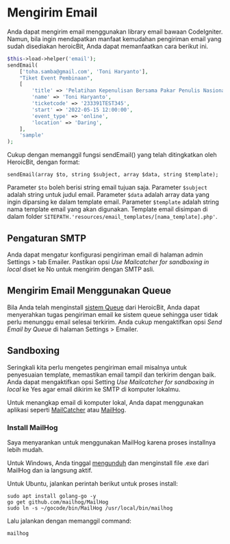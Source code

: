 # Mengirim Email

Anda dapat mengirim email menggunakan library email bawaan CodeIgniter. Namun, bila ingin mendapatkan manfaat kemudahan pengiriman email yang sudah disediakan heroicBit, Anda dapat memanfaatkan cara berikut ini.

```php
$this->load->helper('email');
sendEmail(
	['toha.samba@gmail.com', 'Toni Haryanto'],
	"Tiket Event Pembinaan",
	[
		'title' => 'Pelatihan Kepenulisan Bersama Pakar Penulis Nasional',
		'name' => 'Toni Haryanto',
		'ticketcode' => '233391TEST345',
		'start' => '2022-05-15 12:00:00',
		'event_type' => 'online',
		'location' => 'Daring',
	],
	'sample'
);
```

Cukup dengan memanggil fungsi sendEmail() yang telah ditingkatkan oleh HeroicBit, dengan format:

```
sendEmail(array $to, string $subject, array $data, string $template);
```

Parameter `$to` boleh berisi string email tujuan saja.
Parameter `$subject` adalah string untuk judul email.
Parameter `$data` adalah array data yang ingin diparsing ke dalam template email. 
Parameter `$template` adalah string nama template email yang akan digunakan. Template email disimpan di dalam folder `SITEPATH.'resources/email_templates/[nama_template].php'`.

## Pengaturan SMTP

Anda dapat mengatur konfigurasi pengiriman email di halaman admin Settings > tab Emailer.
Pastikan opsi _Use Mailcatcher for sandboxing in local_ diset ke No untuk mengirim dengan SMTP asli.

## Mengirim Email Menggunakan Queue

Bila Anda telah menginstall [sistem Queue](Queue.md) dari HeroicBit, Anda dapat menyerahkan tugas pengiriman email ke sistem queue sehingga user tidak perlu menunggu email selesai terkirim. Anda cukup mengaktifkan opsi _Send Email by Queue_ di halaman Settings > Emailer.

## Sandboxing

Seringkali kita perlu mengetes pengiriman email misalnya untuk penyesuaian template, memastikan email tampil dan terkirim dengan baik. Anda dapat mengaktifkan opsi Setting _Use Mailcatcher for sandboxing in local_ ke Yes agar email dikirim ke SMTP di komputer lokalmu.

Untuk menangkap email di komputer lokal, Anda dapat menggunakan aplikasi seperti [MailCatcher](https://mailcatcher.me/) atau [MailHog](https://github.com/mailhog/MailHog).

### Install MailHog

Saya menyarankan untuk menggunakan MailHog karena proses installnya lebih mudah.

Untuk Windows, Anda tinggal [mengunduh](https://github.com/mailhog/MailHog/releases) dan menginstall file .exe dari MailHog dan ia langsung aktif.

Untuk Ubuntu, jalankan perintah berikut untuk proses install:

```
sudo apt install golang-go -y
go get github.com/mailhog/MailHog
sudo ln -s ~/gocode/bin/MailHog /usr/local/bin/mailhog
```

Lalu jalankan dengan memanggil command:
```
mailhog
```